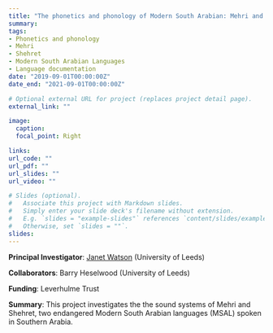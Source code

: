 ```yaml
---
title: "The phonetics and phonology of Modern South Arabian: Mehri and Shehret"
summary: 
tags:
- Phonetics and phonology
- Mehri
- Shehret
- Modern South Arabian Languages
- Language documentation
date: "2019-09-01T00:00:00Z"
date_end: "2021-09-01T00:00:00Z"

# Optional external URL for project (replaces project detail page).
external_link: ""

image: 
  caption:
  focal_point: Right

links:
url_code: ""
url_pdf: ""
url_slides: ""
url_video: ""

# Slides (optional).
#   Associate this project with Markdown slides.
#   Simply enter your slide deck's filename without extension.
#   E.g. `slides = "example-slides"` references `content/slides/example-slides.md`.
#   Otherwise, set `slides = ""`.
slides: 
---
```


**Principal Investigator**: <a href="https://ahc.leeds.ac.uk/languages/staff/151/janet-c-e-watson" target="_blank">Janet Watson</a> (University of Leeds)

**Collaborators**: Barry Heselwood (University of Leeds)

**Funding**: Leverhulme Trust

**Summary**: This project investigates the the sound systems of Mehri and Shehret, two endangered Modern South Arabian languages (MSAL) spoken in
Southern Arabia.

